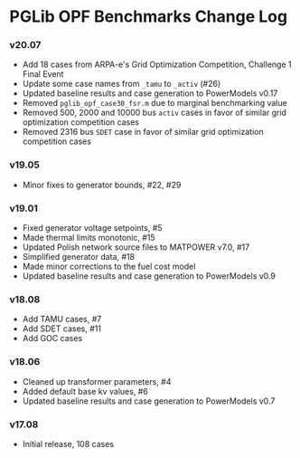 PGLib OPF Benchmarks Change Log
===============================

### v20.07
- Add 18 cases from ARPA-e's Grid Optimization Competition, Challenge 1 Final Event
- Update some case names from `_tamu` to `_activ` (#26)
- Updated baseline results and case generation to PowerModels v0.17
- Removed `pglib_opf_case30_fsr.m` due to marginal benchmarking value
- Removed 500, 2000 and 10000 bus `activ` cases in favor of similar grid optimization competition cases
- Removed 2316 bus `SDET` case in favor of similar grid optimization competition cases

### v19.05
- Minor fixes to generator bounds, #22, #29

### v19.01
- Fixed generator voltage setpoints, #5
- Made thermal limits monotonic, #15
- Updated Polish network source files to MATPOWER v7.0, #17
- Simplified generator data, #18
- Made minor corrections to the fuel cost model
- Updated baseline results and case generation to PowerModels v0.9

### v18.08
- Add TAMU cases, #7
- Add SDET cases, #11
- Add GOC cases

### v18.06
- Cleaned up transformer parameters, #4
- Added default base kv values, #6
- Updated baseline results and case generation to PowerModels v0.7

### v17.08
- Initial release, 108 cases

